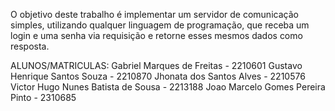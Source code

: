 O objetivo deste trabalho é implementar um servidor de comunicação simples, utilizando qualquer linguagem de programação, que receba um login e uma senha via requisição e retorne esses mesmos dados como resposta.

ALUNOS/MATRICULAS: 
Gabriel Marques de Freitas - 2210601
Gustavo Henrique Santos Souza - 2210870
Jhonata dos Santos Alves - 2210576
Victor Hugo Nunes Batista de Sousa - 2213188
Joao Marcelo Gomes Pereira Pinto - 2310685
